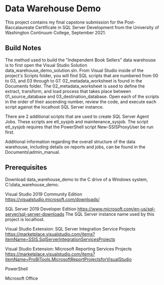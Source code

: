 # Data Warehouse Demo
This project contains my final capstone submission for the Post-Baccalaureate Certificate in SQL Server Development from the University of Washington Continuum College, September 2021.

## Build Notes
The method used to build the "Independent Book Sellers" data warehouse is to first open the Visual Studio Solution data_warehouse_demo_solution.sln. From Visual Studio inside of the project's Scripts folder, you will find SQL scripts that are numbered from 00 to 03, and 03 through to 07. 02_metadata_worksheet is found in the Documents folder. The 02_metadata_worksheet is used to define the extract, transform, and load process that takes place between 01_source_database and 03_destination_database. Open each of the scripts in the order of their ascending number, review the code, and execute each script against the localhost SQL Server instance.

There are 2 additional scripts that are used to create SQL Server Agent Jobs. These scripts are etl_sysjob and maintenance_sysjob. The script etl_sysjob requires that the PowerShell script New-SSISProxyUser be run first.

Additional information regarding the overall structure of the data warehouse, including details on reports and jobs, can be found in the Documents\admin_manual.

## Prerequisites
Download data_warehouse_demo to the C drive of a Windows system, C:\data_warehouse_demo.

Visual Studio 2019 Community Edition
https://visualstudio.microsoft.com/downloads/

SQL Server 2019 Developer Edition
https://www.microsoft.com/en-us/sql-server/sql-server-downloads
The SQL Server instance name used by this project is localhost.

Visual Studio Extension: SQL Server Integration Service Projects
https://marketplace.visualstudio.com/items?itemName=SSIS.SqlServerIntegrationServicesProjects

Visual Studio Extension: Microsoft Reporting Services Projects
https://marketplace.visualstudio.com/items?itemName=ProBITools.MicrosoftReportProjectsforVisualStudio

PowerShell

Microsoft Office

